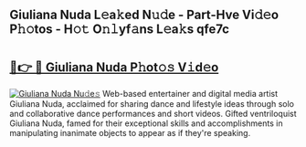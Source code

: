 ## Giuliana Nuda L𝚎a𝚔ed N𝚞𝚍e - Part-Hve Vi𝚍𝚎o P𝚑𝚘tos - H𝚘𝚝 O𝚗𝚕yf𝚊ns L𝚎a𝚔s qfe7c

# <h2><a href="http://kf8h1nt.oniu.top/?m=Giuliana+Nuda">🔗👉 🔴 Giuliana Nuda P𝚑ot𝚘𝚜 V𝚒d𝚎o</a></h2>

[![Giuliana Nuda Nu𝚍e𝚜](https://i.imgur.com/0qMVB7G.gif)](http://kf8h1nt.oniu.top/?m=Giuliana+Nuda)
Web-based entertainer and digital media artist Giuliana Nuda, acclaimed for sharing dance and lifestyle ideas through solo and collaborative dance performances and short videos. Gifted ventriloquist Giuliana Nuda, famed for their exceptional skills and accomplishments in manipulating inanimate objects to appear as if they're speaking.  
